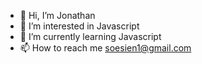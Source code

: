 - 👋 Hi, I’m Jonathan
- 👀 I’m interested in Javascript
- 🌱 I’m currently learning Javascript
- 📫 How to reach me soesien1@gmail.com

<!---
jonathan1s/jonathan1s is a ✨ special ✨ repository because its `README.md` (this file) appears on your GitHub profile.
You can click the Preview link to take a look at your changes.
--->
